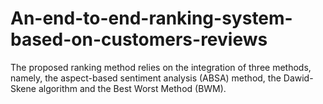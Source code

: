 # An-end-to-end-ranking-system-based-on-customers-reviews
The proposed ranking method relies on the integration of three methods, namely, the aspect-based sentiment analysis (ABSA) method, the Dawid-Skene algorithm and the Best Worst Method (BWM). 

